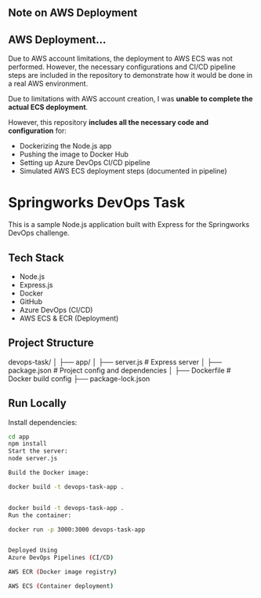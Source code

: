 ##  Note on AWS Deployment

## AWS Deployment...

Due to AWS account limitations, the deployment to AWS ECS was not performed. However, the necessary configurations and CI/CD pipeline steps are included in the repository to demonstrate how it would be done in a real AWS environment.

Due to limitations with AWS account creation, I was **unable to complete the actual ECS deployment**.

However, this repository **includes all the necessary code and configuration** 
for:
- Dockerizing the Node.js app
- Pushing the image to Docker Hub
- Setting up Azure DevOps CI/CD pipeline
- Simulated AWS ECS deployment steps (documented in pipeline)


# Springworks DevOps Task
This is a sample Node.js application built with Express for the Springworks DevOps challenge.

##  Tech Stack

- Node.js
- Express.js
- Docker
- GitHub
- Azure DevOps (CI/CD)
- AWS ECS & ECR (Deployment)

##  Project Structure
devops-task/ │ ├── app/ │ ├── server.js # Express server │ ├── package.json # Project config and dependencies │ ├── Dockerfile # Docker build config ├── package-lock.json

##  Run Locally

Install dependencies:

```bash
cd app
npm install
Start the server:
node server.js

Build the Docker image:

docker build -t devops-task-app .


docker build -t devops-task-app .
Run the container:

docker run -p 3000:3000 devops-task-app


Deployed Using
Azure DevOps Pipelines (CI/CD)

AWS ECR (Docker image registry)

AWS ECS (Container deployment)



